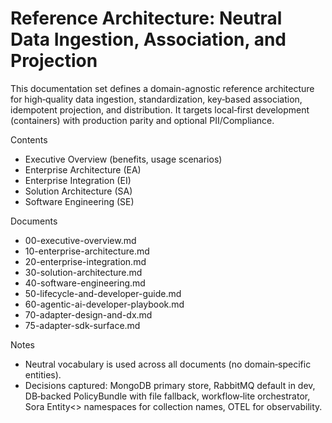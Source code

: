 # Reference Architecture: Neutral Data Ingestion, Association, and Projection

This documentation set defines a domain-agnostic reference architecture for high‑quality data ingestion, standardization, key‑based association, idempotent projection, and distribution. It targets local‑first development (containers) with production parity and optional PII/Compliance.

Contents
- Executive Overview (benefits, usage scenarios)
- Enterprise Architecture (EA)
- Enterprise Integration (EI)
- Solution Architecture (SA)
- Software Engineering (SE)

Documents
- 00-executive-overview.md
- 10-enterprise-architecture.md
- 20-enterprise-integration.md
- 30-solution-architecture.md
- 40-software-engineering.md
 - 50-lifecycle-and-developer-guide.md
 - 60-agentic-ai-developer-playbook.md
 - 70-adapter-design-and-dx.md
 - 75-adapter-sdk-surface.md

Notes
- Neutral vocabulary is used across all documents (no domain‑specific entities).
- Decisions captured: MongoDB primary store, RabbitMQ default in dev, DB‑backed PolicyBundle with file fallback, workflow‑lite orchestrator, Sora Entity<> namespaces for collection names, OTEL for observability.

